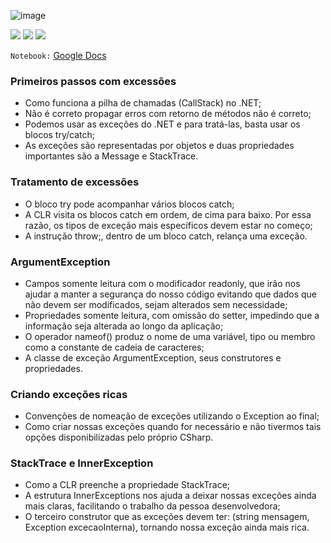 ![image](https://user-images.githubusercontent.com/98191980/191503440-96eb335b-0cf7-4495-9dc7-bcb8c9c95cb4.png)

<img src="https://img.shields.io/static/v1?label=by&message=Alura&color=blue&style=for-the-badge"> <img src="https://img.shields.io/static/v1?label=Tech&message=.NET 6.0&color=00cccc&style=for-the-badge&logo=.NET"> <img src="https://img.shields.io/static/v1?label=Tech&message=C%23&color=00cccc&style=for-the-badge&logo=csharp">

`Notebook:` [Google Docs](https://docs.google.com/document/d/18S0hiWvui3Cx18kKtef1YT7-LQxYUxotC6bJtQUel-4/edit?usp=sharing)

### Primeiros passos com excessões

- Como funciona a pilha de chamadas (CallStack) no .NET;
- Não é correto propagar erros com retorno de métodos não é correto;
- Podemos usar as exceções do .NET e para tratá-las, basta usar os blocos try/catch;
- As exceções são representadas por objetos e duas propriedades importantes são a Message e StackTrace.

### Tratamento de excessões

- O bloco try pode acompanhar vários blocos catch;
- A CLR visita os blocos catch em ordem, de cima para baixo. Por essa razão, os tipos de exceção mais específicos devem estar no começo;
- A instrução throw;, dentro de um bloco catch, relança uma exceção.

### ArgumentException

- Campos somente leitura com o modificador readonly, que irão nos ajudar a manter a segurança do nosso código evitando que dados que não devem ser modificados, sejam alterados sem necessidade;
- Propriedades somente leitura, com omissão do setter, impedindo que a informação seja alterada ao longo da aplicação;
- O operador nameof() produz o nome de uma variável, tipo ou membro como a constante de cadeia de caracteres;
- A classe de exceção ArgumentException, seus construtores e propriedades.

### Criando exceções ricas

- Convenções de nomeação de exceções utilizando o Exception ao final;
- Como criar nossas exceções quando for necessário e não tivermos tais opções disponibilizadas pelo próprio CSharp.

### StackTrace e InnerException

- Como a CLR preenche a propriedade StackTrace;
- A estrutura InnerExceptions nos ajuda a deixar nossas exceções ainda mais claras, facilitando o trabalho da pessoa desenvolvedora;
- O terceiro construtor que as exceções devem ter: (string mensagem, Exception excecaoInterna), tornando nossa exceção ainda mais rica.

